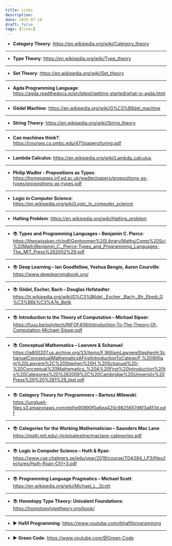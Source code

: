 ```yaml
---
title: Links
description:
date: 2025-07-18
draft: false
tags: [links]
---
```


- **Category Theory**: https://en.wikipedia.org/wiki/Category_theory  
---
- **Type Theory**: https://en.wikipedia.org/wiki/Type_theory  
---
- **Set Theory**: https://en.wikipedia.org/wiki/Set_theory  
---
- **Agda Programming Language**: https://agda.readthedocs.io/en/latest/getting-started/what-is-agda.html  
---
- **Gödel Machine**: https://en.wikipedia.org/wiki/G%C3%B6del_machine  
---
- **String Theory**: https://en.wikipedia.org/wiki/String_theory  
---
- **Can machines think?**: https://courses.cs.umbc.edu/471/papers/turing.pdf  
---
- **Lambda Calculus**: https://en.wikipedia.org/wiki/Lambda_calculus  
---
- **Philip Wadler - Propositions as Types**: https://homepages.inf.ed.ac.uk/wadler/papers/propositions-as-types/propositions-as-types.pdf  
---
- **Logic in Computer Science**: https://en.wikipedia.org/wiki/Logic_in_computer_science  
---
- **Halting Problem**: https://en.wikipedia.org/wiki/Halting_problem
---
- 📚 **Types and Programming Languages – Benjamin C. Pierce**:  
  https://theswissbay.ch/pdf/Gentoomen%20Library/Maths/Comp%20Sci%20Math/Benjamin_C._Pierce-Types_and_Programming_Languages-The_MIT_Press%282002%29.pdf  
---
- 📚 **Deep Learning – Ian Goodfellow, Yoshua Bengio, Aaron Courville**:  
  https://www.deeplearningbook.org/  
---
- 📚 **Gödel, Escher, Bach – Douglas Hofstadter**:  
  https://tr.wikipedia.org/wiki/G%C3%B6del,_Escher,_Bach:_Bir_Ebedi_G%C3%B6k%C3%A7e_Belik  
---
- 📚 **Introduction to the Theory of Computation – Michael Sipser**:  
  https://fuuu.be/polytech/INFOF408/Introduction-To-The-Theory-Of-Computation-Michael-Sipser.pdf  
---
- 📚 **Conceptual Mathematics – Lawvere & Schanuel**:  
  https://ia800207.us.archive.org/33/items/F.WilliamLawvereStephenH.SchanuelConceptualMathematicsAFirstIntroductionToCatego/F.%20William%20Lawvere%2C%20Stephen%20H.%20Schanuel%20-%20Conceptual%20Mathematics_%20A%20First%20Introduction%20to%20Categories%20%282009%2C%20Cambridge%20University%20Press%29%20%281%29_text.pdf  
---
- 📚 **Category Theory for Programmers – Bartosz Milewski**:  
  https://unglueit-files.s3.amazonaws.com/ebf/e90890f0a6ea420c9825657d6f3a851d.pdf  
---
- 📚 **Categories for the Working Mathematician – Saunders Mac Lane**:  
  https://math.mit.edu/~hrm/palestine/maclane-categories.pdf  
---
- 📚 **Logic in Computer Science – Huth & Ryan**:  
  https://www.cse.chalmers.se/edu/year/2019/course/TDA384_LP3/files/lectures/Huth-Ryan-Ch1+3.pdf  
---
- 📚 **Programming Language Pragmatics – Michael Scott**:  
  https://en.wikipedia.org/wiki/Michael_L._Scott  
---
- 📚 **Homotopy Type Theory: Univalent Foundations**:  
  https://homotopytypetheory.org/book/  
---
- ▶️ **Hafif Programming**: https://www.youtube.com/@hafifprogramming
---

- ▶️ **Green Code**: https://www.youtube.com/@Green-Code